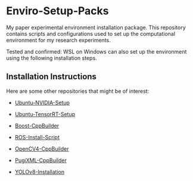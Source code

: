 # Enviro-Setup-Packs
 My paper experimental environment installation package. This repository contains scripts and configurations used to set up the computational environment for my research experiments.

Tested and confirmed: WSL on Windows can also set up the environment using the following installation steps.

## Installation Instructions
Here are some other repositories that might be of interest:

- [Ubuntu-NVIDIA-Setup](https://github.com/SeanLo940076/Ubuntu-NVIDIA-Setup)

- [Ubuntu-TensorRT-Setup](https://github.com/SeanLo940076/Ubuntu-TensorRT-Setup)

- [Boost-CppBuilder](https://github.com/SeanLo940076/Boost-CppBuilder)

- [ROS-Install-Script](https://github.com/SeanLo940076/ROS-Install-Script)

- [OpenCV4-CppBuilder](https://github.com/SeanLo940076/OpenCV4-CppBuilder)

- [PugiXML-CppBuilder](https://github.com/SeanLo940076/PugiXML-CppBuilder)

- [YOLOv8-Installation](https://github.com/SeanLo940076/YOLOv8-Installation)
